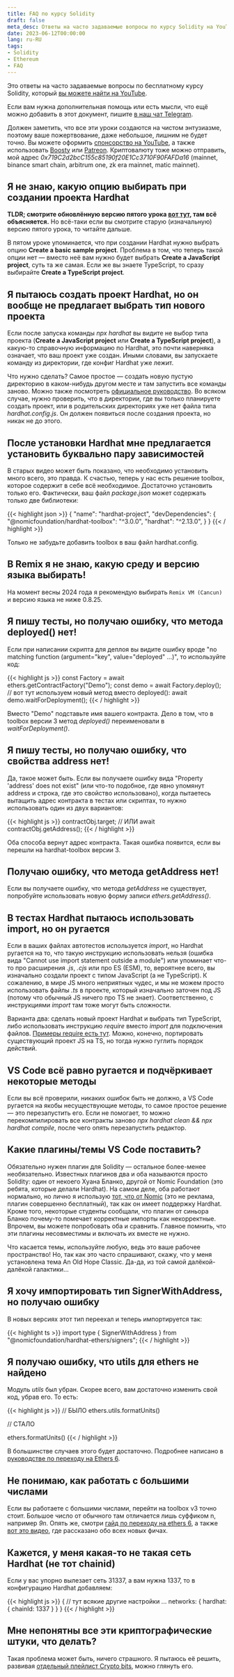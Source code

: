 ```yaml
---
title: FAQ по курсу Solidity
draft: false
meta_desc: Ответы на часто задаваемые вопросы по курсу Solidity на YouTube.
date: 2023-06-12T00:00:00
lang: ru-RU
tags:
- Solidity
- Ethereum
- FAQ
---
```


<p>Это ответы на часто задаваемые вопросы по бесплатному курсу Solidity, который <a href="https://www.youtube.com/watch?v=8A8-7Ks26yY&list=PLWlFXymvoaJ_0ok740kLXTn5qn-i1UnYr" target="_blank">вы можете найти на YouTube</a>.</p>

<p>Если вам нужна дополнительная помощь или есть мысли, что ещё можно добавить в этот документ, пишите <a href="https://t.me/joinchat/MxYT6-01eeA1NTYy" target="_blank">в наш чат Telegram</a>.</p>

<p>Должен заметить, что все эти уроки создаются на чистом энтузиазме, поэтому ваше пожертвование, даже небольшое, лишним не будет точно. Вы можете оформить <a href="https://www.youtube.com/channel/UCN2waErKU52T_41pGgUimXw/join">спонсорство на YouTube</a>, а также использовать <a href="https://boosty.to/bodrovis">Boosty</a> или <a href="https://www.patreon.com/bodrovis">Patreon</a>. Криптовалюту тоже можно отправить, мой адрес <i class="inline_code">0x719C2d2bcC155c85190f20E1Cc3710F90FAFDa16</i> (mainnet, binance smart chain, arbitrum one, zk era mainnet, matic mainnet).</p>

## Я не знаю, какую опцию выбирать при создании проекта Hardhat

<p><strong>TLDR; смотрите обновлённую версию пятого урока <a href="https://youtu.be/GD6fz56-cEQ">вот тут</a>, там всё объясняется.</strong> Но всё-таки если вы смотрите старую (изначальную) версию пятого урока, то читайте дальше.</p>

<p>В пятом уроке упоминается, что при создании Hardhat нужно выбрать опцию <strong>Create a basic sample project</strong>. Проблема в том, что теперь такой опции нет — вместо неё вам нужно будет выбрать <strong>Create a JavaScript project</strong>, суть та же самая. Если же вы знаете TypeScript, то сразу выбирайте <strong>Create a TypeScript project</strong>.</p>

## Я пытаюсь создать проект Hardhat, но он вообще не предлагает выбрать тип нового проекта

<p>Если после запуска команды <i class="inline_code">npx hardhat</i> вы видите не выбор типа проекта (<strong>Create a JavaScript project</strong> или <strong>Create a TypeScript project</strong>), а какую-то справочную информацию по Hardhat, это почти наверняка означает, что ваш проект уже создан. Иными словами, вы запускаете команду из директории, где конфиг Hardhat уже лежит.</p>

<p>Что нужно сделать? Самое простое — создать новую пустую директорию в каком-нибудь другом месте и там запустить все команды заново. Можно также посмотреть <a href="https://hardhat.org/hardhat-runner/docs/guides/project-setup#setting-up-a-project">официальное руководство</a>. Во всяком случае, нужно проверить, что в директории, где вы только планируете создать проект, или в родительских директориях уже нет файла типа <i class="inline_code">hardhat.config.js</i>. Он должен появиться после создания проекта, но никак не до этого.</p>

## После установки Hardhat мне предлагается установить буквально пару зависимостей

<p>В старых видео может быть показано, что необходимо установить много всего, это правда. К счастью, теперь у нас есть решение toolbox, которое содержит в себе всё необходимое. Достаточно установить только его. Фактически, ваш файл <i class="inline_code">package.json</i> может содержать только две библиотеки:</p>

{{< highlight json >}}
{
  "name": "hardhat-project",
  "devDependencies": {
    "@nomicfoundation/hardhat-toolbox": "^3.0.0",
    "hardhat": "^2.13.0",
  }
}
{{< / highlight >}}

<p>Только не забудьте добавить toolbox в ваш файл hardhat.config.</p>

## В Remix я не знаю, какую среду и версию языка выбирать!

На момент весны 2024 года я рекомендую выбирать `Remix VM (Cancun)` и версию языка не ниже 0.8.25.

## Я пишу тесты, но получаю ошибку, что метода deployed() нет!

<p>Если при написании скрипта для деплоя вы видите ошибку вроде "no matching function (argument="key", value="deployed" ...)", то используйте код:</p>

{{< highlight js >}}
const Factory = await ethers.getContractFactory("Demo");
const demo = await Factory.deploy();
// вот тут используем новый метод вместо deployed():
await demo.waitForDeployment();
{{< / highlight >}}

<p>Вместо "Demo" подставьте имя вашего контракта. Дело в том, что в toolbox версии 3 метод <i class="inline_code">deployed()</i> переименовали в <i class="inline_code">waitForDeployment()</i>.</p>

## Я пишу тесты, но получаю ошибку, что свойства address нет!

<p>Да, такое может быть. Если вы получаете ошибку вида "Property 'address' does not exist" (или что-то подобное, где явно упомянут address и строка, где это свойство использовано), когда пытаетесь вытащить адрес контракта в тестах или скриптах, то нужно использовать один из двух вариантов:</p>

{{< highlight js >}}
contractObj.target;
// ИЛИ
await contractObj.getAddress();
{{< / highlight >}}

<p>Оба способа вернут адрес контракта. Такая ошибка появится, если вы перешли на hardhat-toolbox версии 3.</p>

## Получаю ошибку, что метода getAddress нет!

<p>Если вы получаете ошибку, что метода <i class="inline_code">getAddress</i> не существует, попробуйте использовать новую форму записи <i class="inline_code">ethers.getAddress()</i>.</p>

## В тестах Hardhat пытаюсь использовать import, но он ругается

<p>Если в ваших файлах автотестов используется <i class="inline_code">import</i>, но Hardhat ругается на то, что такую инструкцию использовать нельзя (ошибка вида "Cannot use import statement outside a module") или упоминает что-то про расширения <i class="inline_code">.js</i>, <i class="inline_code">.cjs</i> или про ES (ESM), то, вероятнее всего, вы изначально создали проект с типом JavaScript (а не TypeScript). К сожалению, в мире JS много неприятных чудес, и мы не можем просто использовать файлы <i class="inline_code">.ts</i> в проекте, который изначально заточен под JS (потому что обычный JS ничего про TS не знает). Соответственно, с инструкциями <i class="inline_code">import</i> там тоже могут быть сложности.</p>

<p>Варианта два: сделать новый проект Hardhat и выбрать тип TypeScript, либо использовать инструкцию <i class="inline_code">require</i> вместо <i class="inline_code">import</i> для подключения файлов. <a href="https://www.freecodecamp.org/news/how-to-use-the-javascript-require-function/">Примеры require есть тут</a>. Можно, конечно, портировать существующий проект JS на TS, но тогда нужно гуглить порядок действий.</p>

## VS Code всё равно ругается и подчёркивает некоторые методы

<p>Если вы всё проверили, никаких ошибок быть не должно, а VS Code ругается на якобы несуществующие методы, то самое простое решение — это перезапустить его. Если не помогает, то можно перекомпилировать все контракты заново <i class="inline_code">npx hardhat clean && npx hardhat compile</i>, после чего  опять перезапустить редактор.</p>

## Какие плагины/темы VS Code поставить?

<p>Обязательно нужен плагин для Solidity — остальное более-менее необязательно. Известных плагинов два и оба называются просто Solidity: один от некоего Хуана Бланко, другой от Nomic Foundation (это ребята, которые делали Hardhat). На самом деле, оба работают нормально, но лично я использую <a href="https://marketplace.visualstudio.com/items?itemName=NomicFoundation.hardhat-solidity&ssr=false#overview">тот, что от Nomic</a> (это не реклама, плагин совершенно бесплатный), так как он имеет поддержку Hardhat. Кроме того, некоторые студенты сообщали, что плагин от синьора Бланко почему-то помечает корректные импорты как некорректные. Впрочем, вы можете попробовать оба и сравнить. Главное помнить, что эти плагины несовместимы и включать их вместе не нужно.</p>

<p>Что касается темы, используйте любую, ведь это ваше рабочее пространство! Но, так как это часто спрашивают, скажу, что у меня установлена тема An Old Hope Classic. Да-да, из той самой далёкой-далёкой галактики...</p>

## Я хочу импортировать тип SignerWithAddress, но получаю ошибку

<p>В новых версиях этот тип переехал и теперь импортируется так:</p>

{{< highlight ts >}}
import type { SignerWithAddress } from "@nomicfoundation/hardhat-ethers/signers";
{{< / highlight >}}

## Я получаю ошибку, что utils для ethers не найдено

<p>Модуль <i class="inline_code">utils</i> был убран. Скорее всего, вам достаточно изменить свой код, убрав его. То есть:</p>

{{< highlight js >}}
// БЫЛО
ethers.utils.formatUnits()

// СТАЛО

ethers.formatUnits()
{{< / highlight >}}

<p>В большинстве случаев этого будет достаточно. Подробнее написано в <a href="https://docs.ethers.org/v6/migrating/">руководстве по переходу на Ethers 6</a>.</p>

## Не понимаю, как работать с большими числами

<p>Если вы работаете с большими числами, перейти на toolbox v3 точно стоит. Большое число от обычного там отличается лишь суффиком n, например <i class="inline_code">9n</i>. Опять же, смотри <a href="https://docs.ethers.org/v6/migrating/#migrate-bigint">гайд по переходу на ethers 6</a>, а также <a href="https://youtu.be/bzzf0ANyq70">вот это видео</a>, где рассказано обо всех новых фичах.</p>

## Кажется, у меня какая-то не такая сеть Hardhat (не тот chainid)

<p>Если у вас упорно вылезает сеть 31337, а вам нужна 1337, то в конфигурацию Hardhat добавляем:</p>

{{< highlight js >}}
{
  // тут всякие другие настройки ...
  networks: {
    hardhat: {
      chainId: 1337
    }
  }
}
{{< / highlight >}}

## Мне непонятны все эти криптографические штуки, что делать?

<p>Такая проблема может быть, ничего страшного. Я пытаюсь её решить, развивая <a href="https://www.youtube.com/watch?v=IglTG5MGgvg&list=PLWlFXymvoaJ_tN72NpOn7QH27LS6rVIV4">отдельный плейлист Crypto bits</a>, можно глянуть его.</p>